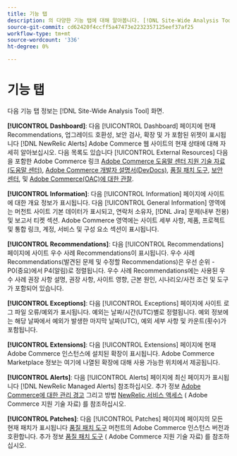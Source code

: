 ```yaml
---
title: 기능 탭
description: 의 다양한 기능 탭에 대해 알아봅니다. [!DNL Site-Wide Analysis Tool]
source-git-commit: cd62420f4ccff5a47473e2232357125eef37af25
workflow-type: tm+mt
source-wordcount: '336'
ht-degree: 0%

---
```


# 기능 탭

다음 기능 탭 정보는 [!DNL Site-Wide Analysis Tool] 화면.

**[!UICONTROL Dashboard]**: 다음 [!UICONTROL Dashboard] 페이지에 현재 Recommendations, 업그레이드 호환성, 보안 검사, 확장 및 가 포함된 위젯이 표시됩니다 [!DNL NewRelic Alerts] Adobe Commerce 웹 사이트의 현재 상태에 대해 자세히 알아보십시오. 다음 목록도 있습니다 [!UICONTROL External Resources] 다음을 포함한 Adobe Commerce 링크 [Adobe Commerce 도움말 센터 지원 기술 자료(도움말 센터)](https://support.magento.com/), [Adobe Commerce 개발자 설명서(DevDocs)](https://devdocs.magento.com/), [품질 패치 도구](https://devdocs.magento.com/quality-patches/tool.html#patch-grid), [보안 센터](https://magento.com/security), 및 [Adobe Commerce(OAC)에 대한 관찰](https://support.magento.com/hc/en-us/articles/4402379845901-Use-Observation-for-Adobe-Commerce).

**[!UICONTROL Information]**: 다음 [!UICONTROL Information] 페이지에 사이트에 대한 개요 정보가 표시됩니다.
다음 [!UICONTROL General Information] 영역에는 머천트 사이트 기본 데이터가 표시되고, 연락처 소유자, [!DNL Jira] 문제(내부 전용) 및 보고서 티켓 섹션.
Adobe Commerce 영역에는 사이트 세부 사항, 제품, 프로젝트 및 통합 링크, 계정, 서비스 및 구성 요소 섹션이 표시됩니다.

**[!UICONTROL Recommendations]**: 다음 [!UICONTROL Recommendations] 페이지에 사이트 우수 사례 Recommendations이 표시됩니다. 우수 사례 Recommendations(발견된 문제 및 수정할 Recommendations)은 우선 순위 - P0(중요)에서 P4(알림)로 정렬됩니다.
우수 사례 Recommendations에는 사용된 우수 사례 권장 사항 설명, 권장 사항, 사이트 영향, 근본 원인, 시나리오/사전 조건 및 도구가 포함되어 있습니다.

**[!UICONTROL Exceptions]**: 다음 [!UICONTROL Exceptions] 페이지에 사이트 로그 파일 오류/예외가 표시됩니다. 예외는 날짜/시간(UTC)별로 정렬됩니다.
예외 정보에는 해당 날짜에서 예외가 발생한 마지막 날짜(UTC), 예외 세부 사항 및 카운트(횟수)가 포함됩니다.

**[!UICONTROL Extensions]**: 다음 [!UICONTROL Extensions] 페이지에 현재 Adobe Commerce 인스턴스에 설치된 확장이 표시됩니다. Adobe Commerce Marketplace 정보는 여기에 나열된 확장에 대해 사용 가능한 위치에서 제공됩니다.

**[!UICONTROL Alerts]**: 다음 [!UICONTROL Alerts] 페이지에 최신 페이지가 표시됩니다 [!DNL NewRelic Managed Alerts] 참조하십시오. 추가 정보 [Adobe Commerce에 대한 관리 경고](https://support.magento.com/hc/en-us/articles/360045806832) 그리고 방법 [NewRelic 서비스 액세스](https://support.magento.com/hc/en-us/articles/360039127712) ( Adobe Commerce 지원 기술 자료) 를 참조하십시오.

**[!UICONTROL Patches]**: 다음 [!UICONTROL Patches] 페이지에 페이지의 모든 현재 패치가 표시됩니다 [품질 패치 도구](https://devdocs.magento.com/quality-patches/tool.html#patch-grid) 머천트의 Adobe Commerce 인스턴스 버전과 호환합니다. 추가 정보 [품질 패치 도구](https://support.magento.com/hc/en-us/articles/360047139492) ( Adobe Commerce 지원 기술 자료) 를 참조하십시오.

